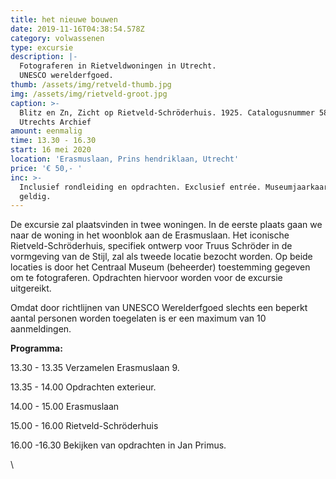 ```yaml
---
title: het nieuwe bouwen
date: 2019-11-16T04:38:54.578Z
category: volwassenen
type: excursie
description: |-
  Fotograferen in Rietveldwoningen in Utrecht.
  UNESCO werelderfgoed.
thumb: /assets/img/retveld-thumb.jpg
img: /assets/img/rietveld-groot.jpg
caption: >-
  Blitz en Zn, Zicht op Rietveld-Schröderhuis. 1925. Catalogusnummer 58133 Het
  Utrechts Archief
amount: eenmalig
time: 13.30 - 16.30
start: 16 mei 2020
location: 'Erasmuslaan, Prins hendriklaan, Utrecht'
price: '€ 50,- '
inc: >-
  Inclusief rondleiding en opdrachten. Exclusief entrée. Museumjaarkaart is
  geldig.
---
```

De excursie zal plaatsvinden in twee woningen. In de eerste plaats gaan we naar de woning in het woonblok aan de Erasmuslaan.                                                               Het iconische Rietveld-Schröderhuis, specifiek ontwerp voor Truus Schröder in de vormgeving van de Stijl, zal als tweede locatie bezocht worden.                                 Op beide locaties is door het Centraal Museum (beheerder) toestemming gegeven om te fotograferen. Opdrachten hiervoor worden voor de excursie uitgereikt.

Omdat door richtlijnen van UNESCO Werelderfgoed slechts een beperkt aantal personen worden toegelaten is er een maximum van 10 aanmeldingen.

**Programma:**

13.30 - 13.35    Verzamelen Erasmuslaan 9.   

 13.35 - 14.00    Opdrachten exterieur.   

14.00 - 15.00    Erasmuslaan   

15.00 - 16.00    Rietveld-Schröderhuis             

16.00 -16.30     Bekijken van opdrachten in Jan Primus.           

\
